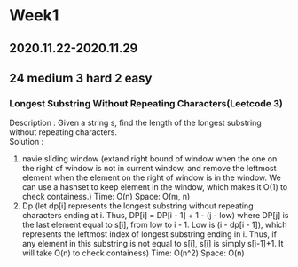 # Week1
## 2020.11.22-2020.11.29
## 24 medium 3 hard 2 easy

### Longest Substring Without Repeating Characters(Leetcode 3)
Description : Given a string s, find the length of the longest substring without repeating characters.  
Solution :    
1. navie sliding window (extand right bound of window when the one on the right of window is not in current window, and remove the leftmost element when
the element on the right of window is in the window. We can use a hashset to keep element in the window, which makes it O(1) to check containess.) Time: O(n) Space: O(m, n)  
2. Dp (let dp[i] represents the longest substring without repeating characters ending at i. Thus, DP[i] = DP[i - 1] + 1 - (j - low) where DP[j] is the last element equal to s[i], from low to i - 1. Low is (i - dp[i - 1]), which represents the leftmost index of longest substring ending in i. Thus, if any element in this substring is not equal to s[i], s[i]
is simply s[i-1]+1. It will take O(n) to check containess) Time: O(n^2) Space: O(n)

